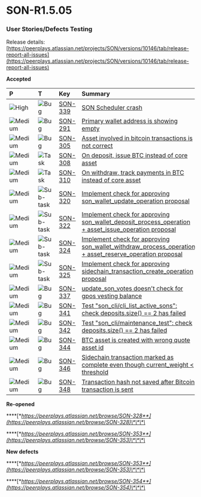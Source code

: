 # SON-R1.5.05

### **User Stories/Defects Testing** <a id="SON-FEB18-FEB28-Peerplays-Release0.3Build2-UserStories/DefectsTesting"></a>

Release details: [https://peerplays.atlassian.net/projects/SON/versions/10146/tab/release-report-all-issues](https://peerplays.atlassian.net/projects/SON/versions/10146/tab/release-report-all-issues)

**Accepted**

| P | T | Key | Summary | Status |
| :--- | :--- | :--- | :--- | :--- |
| ![High](https://peerplays.atlassian.net/images/icons/priorities/high.svg) | ![Bug](https://peerplays.atlassian.net/secure/viewavatar?size=medium&avatarId=10303&avatarType=issuetype) | [SON-339](https://peerplays.atlassian.net/browse/SON-339) | [SON Scheduler crash](https://peerplays.atlassian.net/browse/SON-339) | DONE |
| ![Medium](https://peerplays.atlassian.net/images/icons/priorities/medium.svg) | ![Bug](https://peerplays.atlassian.net/secure/viewavatar?size=medium&avatarId=10303&avatarType=issuetype) | [SON-291](https://peerplays.atlassian.net/browse/SON-291) | [Primary wallet address is showing empty](https://peerplays.atlassian.net/browse/SON-291) | DONE |
| ![Medium](https://peerplays.atlassian.net/images/icons/priorities/medium.svg) | ![Bug](https://peerplays.atlassian.net/secure/viewavatar?size=medium&avatarId=10303&avatarType=issuetype) | [SON-305](https://peerplays.atlassian.net/browse/SON-305) | [Asset involved in bitcoin transactions is not correct](https://peerplays.atlassian.net/browse/SON-305) | DONE |
| ![Medium](https://peerplays.atlassian.net/images/icons/priorities/medium.svg) | ![Task](https://peerplays.atlassian.net/secure/viewavatar?size=medium&avatarId=10318&avatarType=issuetype) | [SON-308](https://peerplays.atlassian.net/browse/SON-308) | [On deposit, issue BTC instead of core asset](https://peerplays.atlassian.net/browse/SON-308) | DONE |
| ![Medium](https://peerplays.atlassian.net/images/icons/priorities/medium.svg) | ![Task](https://peerplays.atlassian.net/secure/viewavatar?size=medium&avatarId=10318&avatarType=issuetype) | [SON-310](https://peerplays.atlassian.net/browse/SON-310) | [On withdraw, track payments in BTC instead of core asset](https://peerplays.atlassian.net/browse/SON-310) | DONE |
| ![Medium](https://peerplays.atlassian.net/images/icons/priorities/medium.svg) | ![Sub-task](https://peerplays.atlassian.net/secure/viewavatar?size=medium&avatarId=10316&avatarType=issuetype) | [SON-320](https://peerplays.atlassian.net/browse/SON-320) | [Implement check for approving son\_wallet\_update\_operation proposal](https://peerplays.atlassian.net/browse/SON-320) | DONE |
| ![Medium](https://peerplays.atlassian.net/images/icons/priorities/medium.svg) | ![Sub-task](https://peerplays.atlassian.net/secure/viewavatar?size=medium&avatarId=10316&avatarType=issuetype) | [SON-322](https://peerplays.atlassian.net/browse/SON-322) | [Implement check for approving son\_wallet\_deposit\_process\_operation + asset\_issue\_operation proposal](https://peerplays.atlassian.net/browse/SON-322) | DONE |
| ![Medium](https://peerplays.atlassian.net/images/icons/priorities/medium.svg) | ![Sub-task](https://peerplays.atlassian.net/secure/viewavatar?size=medium&avatarId=10316&avatarType=issuetype) | [SON-324](https://peerplays.atlassian.net/browse/SON-324) | [Implement check for approving son\_wallet\_withdraw\_process\_operation + asset\_reserve\_operation proposal](https://peerplays.atlassian.net/browse/SON-324) | DONE |
| ![Medium](https://peerplays.atlassian.net/images/icons/priorities/medium.svg) | ![Sub-task](https://peerplays.atlassian.net/secure/viewavatar?size=medium&avatarId=10316&avatarType=issuetype) | [SON-325](https://peerplays.atlassian.net/browse/SON-325) | [Implement check for approving sidechain\_transaction\_create\_operation proposal](https://peerplays.atlassian.net/browse/SON-325) | DONE |
| ![Medium](https://peerplays.atlassian.net/images/icons/priorities/medium.svg) | ![Bug](https://peerplays.atlassian.net/secure/viewavatar?size=medium&avatarId=10303&avatarType=issuetype) | [SON-337](https://peerplays.atlassian.net/browse/SON-337) | [update\_son\_votes doesn't check for gpos vesting balance](https://peerplays.atlassian.net/browse/SON-337) | DONE |
| ![Medium](https://peerplays.atlassian.net/images/icons/priorities/medium.svg) | ![Bug](https://peerplays.atlassian.net/secure/viewavatar?size=medium&avatarId=10303&avatarType=issuetype) | [SON-341](https://peerplays.atlassian.net/browse/SON-341) | [Test "son\_cli/cli\_list\_active\_sons": check deposits.size\(\) == 2 has failed](https://peerplays.atlassian.net/browse/SON-341) | DONE |
| ![Medium](https://peerplays.atlassian.net/images/icons/priorities/medium.svg) | ![Bug](https://peerplays.atlassian.net/secure/viewavatar?size=medium&avatarId=10303&avatarType=issuetype) | [SON-342](https://peerplays.atlassian.net/browse/SON-342) | [Test "son\_cli/maintenance\_test": check deposits.size\(\) == 2 has failed](https://peerplays.atlassian.net/browse/SON-342) | DONE |
| ![Medium](https://peerplays.atlassian.net/images/icons/priorities/medium.svg) | ![Bug](https://peerplays.atlassian.net/secure/viewavatar?size=medium&avatarId=10303&avatarType=issuetype) | [SON-344](https://peerplays.atlassian.net/browse/SON-344) | [BTC asset is created with wrong quote asset id](https://peerplays.atlassian.net/browse/SON-344) | DONE |
| ![Medium](https://peerplays.atlassian.net/images/icons/priorities/medium.svg) | ![Bug](https://peerplays.atlassian.net/secure/viewavatar?size=medium&avatarId=10303&avatarType=issuetype) | [SON-346](https://peerplays.atlassian.net/browse/SON-346) | [Sidechain transaction marked as complete even though current\_weight &lt; threshold](https://peerplays.atlassian.net/browse/SON-346) | DONE |
| ![Medium](https://peerplays.atlassian.net/images/icons/priorities/medium.svg) | ![Bug](https://peerplays.atlassian.net/secure/viewavatar?size=medium&avatarId=10303&avatarType=issuetype) | [SON-348](https://peerplays.atlassian.net/browse/SON-348) | [Transaction hash not saved after Bitcoin transaction is sent](https://peerplays.atlassian.net/browse/SON-348) | DONE |

**Re-opened**

\*\*\*\*[**https://peerplays.atlassian.net/browse/SON-328**](https://peerplays.atlassian.net/browse/SON-328)\*\*\*\*

\*\*\*\*[**https://peerplays.atlassian.net/browse/SON-353**](https://peerplays.atlassian.net/browse/SON-353)\*\*\*\*

**New defects**

\*\*\*\*[**https://peerplays.atlassian.net/browse/SON-353**](https://peerplays.atlassian.net/browse/SON-353)\*\*\*\*

\*\*\*\*[**https://peerplays.atlassian.net/browse/SON-354**](https://peerplays.atlassian.net/browse/SON-354)\*\*\*\*

